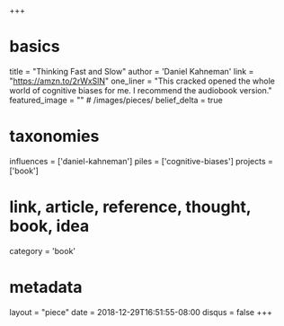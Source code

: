 +++
# basics
title     		 = "Thinking Fast and Slow"
author    		 = 'Daniel Kahneman'
link      		 = "https://amzn.to/2rWxSlN"
one_liner 		 = "This cracked opened the whole world of cognitive biases for me. I recommend the audiobook version."
featured_image = "" # /images/pieces/
belief_delta	 = true

# taxonomies
influences		 = ['daniel-kahneman']
piles     		 = ['cognitive-biases']
projects			 = ['book']

# link, article, reference, thought, book, idea
category  		 = 'book' 

# metadata
layout	    	 = "piece"
date      		 = 2018-12-29T16:51:55-08:00
disqus    		 = false
+++

